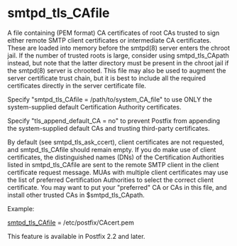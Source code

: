 # smtpd_tls_CAfile 

 A file containing (PEM format) CA certificates of root CAs trusted
to sign either remote SMTP client certificates or intermediate CA
certificates.  These are loaded into memory before the smtpd(8) server
enters the chroot jail. If the number of trusted roots is large, consider
using smtpd_tls_CApath instead, but note that the latter directory must
be present in the chroot jail if the smtpd(8) server is chrooted. This
file may also be used to augment the server certificate trust chain,
but it is best to include all the required certificates directly in the
server certificate file. 

 Specify "smtpd_tls_CAfile = /path/to/system_CA_file" to use ONLY
the system-supplied default Certification Authority certificates.


 Specify "tls_append_default_CA = no" to prevent Postfix from
appending the system-supplied default CAs and trusting third-party
certificates. 

 By default (see smtpd_tls_ask_ccert), client certificates are not
requested, and smtpd_tls_CAfile should remain empty. If you do make use
of client certificates, the distinguished names (DNs) of the Certification
Authorities listed in smtpd_tls_CAfile are sent to the remote SMTP client
in the client certificate request message. MUAs with multiple client
certificates may use the list of preferred Certification Authorities
to select the correct client certificate.  You may want to put your
"preferred" CA or CAs in this file, and install other trusted CAs in
$smtpd_tls_CApath. 

 Example: 


<a href="postconf.5.html#smtpd_tls_CAfile">smtpd_tls_CAfile</a> = /etc/postfix/CAcert.pem


 This feature is available in Postfix 2.2 and later.  


